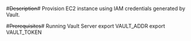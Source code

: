 #~~Description~~#
Provision EC2 instance using IAM credentials generated by Vault. 

#~~Prerequisites~~#
Running Vault Server
export VAULT_ADDR
export VAULT_TOKEN 


